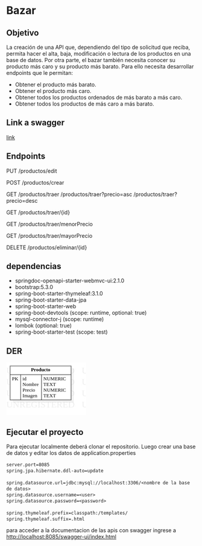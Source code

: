# Bazar

## Objetivo

La creación de una API que, dependiendo del tipo de solicitud que reciba, permita hacer el alta, baja, modificación o lectura de los productos en una base de datos.
Por otra parte, el bazar también necesita conocer su producto más caro y su producto más barato. Para ello necesita desarrollar endpoints que le permitan:

- Obtener el producto más barato.
- Obtener el producto más caro.
- Obtener todos los productos ordenados de más barato a más caro.
- Obtener todos los productos de más caro a más barato.

## Link a swagger
[link](https://bazar-92eq.onrender.com/swagger-ui/index.html)

## Endpoints
PUT
/productos/edit

POST
/productos/crear

GET
/productos/traer
/productos/traer?precio=asc
/productos/traer?precio=desc

GET
/productos/traer/{id}

GET
/productos/traer/menorPrecio

GET
/productos/traer/mayorPrecio

DELETE
/productos/eliminar/{id}

## dependencias

- springdoc-openapi-starter-webmvc-ui:2.1.0
- bootstrap:5.3.0
- spring-boot-starter-thymeleaf:3.1.0
- spring-boot-starter-data-jpa
- spring-boot-starter-web
- spring-boot-devtools (scope: runtime, optional: true)
- mysql-connector-j (scope: runtime)
- lombok (optional: true)
- spring-boot-starter-test (scope: test)

## DER
<!-- cargar imagen  -->
![Producto](ERDDiagram.jpg)

## Ejecutar el proyecto

Para ejecutar localmente deberá clonar el repositorio.
Luego crear una base de datos y editar los datos de application.properties  

```.
server.port=8085
spring.jpa.hibernate.ddl-auto=update

spring.datasource.url=jdbc:mysql://localhost:3306/<nombre de la base de datos>
spring.datasource.username=<user>
spring.datasource.password=<password>

spring.thymeleaf.prefix=classpath:/templates/
spring.thymeleaf.suffix=.html
```

para acceder a la documentacion de las apis con swagger ingrese a [http://localhost:8085/swagger-ui/index.html](http://localhost:8085/swagger-ui/index.html)

